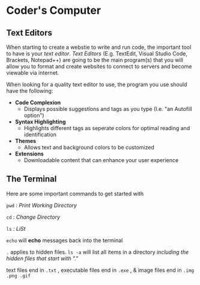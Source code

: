 # Coder's Computer


## Text Editors
When starting to create a webstie to write and run code, the important tool to have is your _text editor_. _Text Editors_ (E.g. TextEdit, Visual Studio Code, Brackets, Notepad++) are going to be the main program(s) that you will allow you to format and create websites to connect to servers and become viewable via internet.

When looking for a quality text editor to use, the program you use should have the following:
+ __Code Complexion__
  + Displays possible suggestions and tags as you type (I.e. "an Autofill option")
+ __Syntax Highlighting__
  + Highlights different tags as seperate colors for optimal reading and identification
+ __Themes__
  + Allows text and background colors to be customized
+ __Extensions__
  + Downloadable content that can enhance your user experience
  
## The Terminal 
Here are some important commands to get started with

`pwd` : _Print Working Directory_

`cd` : _Change Directory_

`ls` : _LiSt_

`echo` will **echo** messages back into the terminal

`.` applies to hidden files. `ls -a` will list all items in a directory _including the hidden files that start with "."_

text files end in `.txt` , executable files end in `.exe` , &  image files end in `.img .png .gif`


